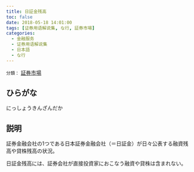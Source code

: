 ```yaml
---
title: 日証金残高
toc: false
date: 2018-05-18 14:01:00
tags: [证券用语解说集, な行, 証券市場]
categories:
  - 金融服务
  - 证券用语解说集
  - 日本語
  - な行
---
```


`分類：` [証券市場](/tags/証券市場/)

## ひらがな

にっしょうきんざんだか

## 説明

証券金融会社の1つである日本証券金融会社（＝日証金）が日々公表する融資残高や貸株残高の状況。

日証金残高には、証券会社が直接投資家におこなう融資や貸株は含まれない。
